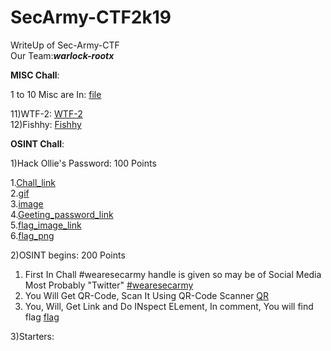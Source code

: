 # SecArmy-CTF2k19


WriteUp of Sec-Army-CTF<br>
Our Team:**_warlock-rootx_**

**MISC Chall**:<br>

1 to 10 Misc are In:
   [file](https://github.com/Darkerhack/SecArmy-CTF2k19/blob/master/Misc/Misc%20Chall%2050)

11)WTF-2: [WTF-2](https://github.com/Darkerhack/SecArmy-CTF2k19/blob/master/Misc/WTF_2.png)<br>
12)Fishhy: [Fishhy](https://github.com/Darkerhack/SecArmy-CTF2k19/blob/master/Misc/Fishhy.png)
   
   
   
**OSINT Chall**:<br>

1)Hack Ollie's Password: 100 Points<br>

1.[Chall_link](https://sec-army.ml/hackollie/)<br>
2.[gif](https://github.com/Darkerhack/SecArmy-CTF2k19/blob/master/olli.gif)<br>
3.[image](https://github.com/Darkerhack/SecArmy-CTF2k19/blob/master/olli.png)<br>
4.[Geeting_password_link](https://mrrobot.fandom.com/wiki/Ollie_Parker)<br>
5.[flag_image_link](https://sec-army.ml/hackollie/hacked.html)<br>
6.[flag_png](https://github.com/Darkerhack/SecArmy-CTF2k19/blob/master/Mr.Robot.png)


2)OSINT begins:  200 Points<br>

1. First In Chall #wearesecarmy handle is given so may be of Social Media Most Probably "Twitter" [#wearesecarmy](https://twitter.com/search?q=%23wearesecarmy&src=typd)
2. You Will Get QR-Code, Scan It Using QR-Code Scanner [QR](https://github.com/Darkerhack/SecArmy-CTF2k19/blob/master/QR.jpg)
3. You, Will, Get Link and Do INspect ELement, In comment, You will find flag [flag](https://github.com/Darkerhack/SecArmy-CTF2k19/blob/master/QRflag.png)


3)Starters:

